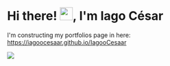 # Hi there! <img src="https://raw.githubusercontent.com/kaueMarques/kaueMarques/master/hi.gif" width="30px">, I'm Iago César

I'm constructing my portfolios page in here: https://iagoocesaar.github.io/IagooCesaar

![](https://komarev.com/ghpvc/?username=iagoocesaar&color=blueviolet&style=flat&label=Profile+Views)

<!--
**maykbrito/maykbrito** is a ✨ _special_ ✨ repository because its `README.md` (this file) appears on your GitHub profile.

Here are some ideas to get you started:

- 🔭 I’m currently working on ...
- 🌱 I’m currently learning ...
- 👯 I’m looking to collaborate on ...
- 🤔 I’m looking for help with ...
- 💬 Ask me about ...
- 📫 How to reach me: ...
- 😄 Pronouns: ...
- ⚡ Fun fact: ...
-->

